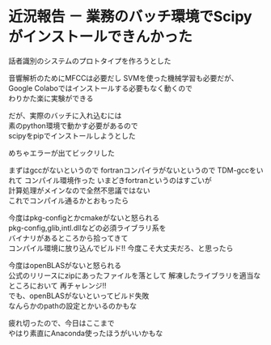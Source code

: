 # 近況報告 － 業務のバッチ環境でScipyがインストールできんかった  

話者識別のシステムのプロトタイプを作ろうとした

音響解析のためにMFCCは必要だし 
SVMを使った機械学習も必要だが、
Google Colaboではインストールする必要もなく動くので  
わりかた楽に実験ができる  

だが、実際のバッチに入れ込むには  
素のpython環境で動かす必要があるので  
scipyをpipでインストールしようとした

めちゃエラーが出てビックリした

まずはgccがないというので
fortranコンパイラがないというので 
TDM-gccをいれて
コンパイル環境作った
いまどきfortranというのはすごいが  
計算処理がメインなので全然不思議ではない  
これでコンパイル通るかとおもったら  

今度はpkg-configとかcmakeがないと怒られる  
pkg-config,glib,intl.dllなどの必須ライブラリ系を  
バイナリがあるところから拾ってきて  
コンパイル環境に放り込んでビルド!!
今度こそ大丈夫だろ、と思ったら  

今度はopenBLASがないと怒られる  
公式のリリースにzipにあったファイルを落として
解凍したライブラリを適当なところにおいて
再チャレンジ!!  
でも、openBLASがないといってビルド失敗  
なんらかのpathの設定とかいるのかもな  

疲れ切ったので、今日はここまで  
やはり素直にAnaconda使ったほうがいいかもな  
